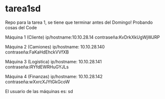 # tarea1sd
Repo para la tarea 1, se tiene que terminar antes del Domingo!
Probando cosas del Code

Máquina 1 (Cliente)
ip/hostname:10.10.28.14
contraseña:KvDrkXkUgWjWJRP
 
Máquina 2 (Camiones)
ip/hostname: 10.10.28.140
contraseña:FaKaHdEhckVVfXB
 
Máquina 3 (Logistica)
ip/hostname: 10.10.28.141
contraseña:iRYfdEWRHuGYJLs
 
Máquina 4 (Finanzas)
ip/hostname: 10.10.28.142
contraseña:wXxrcXJYtGkGcoW
 
El usuario de las máquinas es: sd


